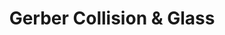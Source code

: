 ---
title: "Gerber Collision & Glass"
url: /chicago/gerber-collision-und-glass-north-western-avenue/
shop: Autowerkstatt
---